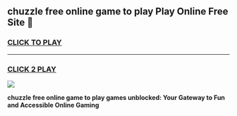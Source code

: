 
## chuzzle free online game to play Play Online Free Site 👋
<h3>
<a href="https://download.freeplayer.one?title=chuzzle_free_online_game_to_play&ref=21F">CLICK TO PLAY</a></h3>
<hr>

<h3>
<a href="https://download.freeplayer.one?title=chuzzle_free_online_game_to_play&ref=21F">CLICK 2 PLAY</a>
  
</h3>

<a href="https://download.freeplayer.one?title=chuzzle_free_online_game_to_play&ref=21F"><img src="https://cdnb.artstation.com/p/assets/images/images/032/539/853/original/anto-thomas-button-gif.gif"></a>


**chuzzle free online game to play games unblocked: Your Gateway to Fun and Accessible Online Gaming**
